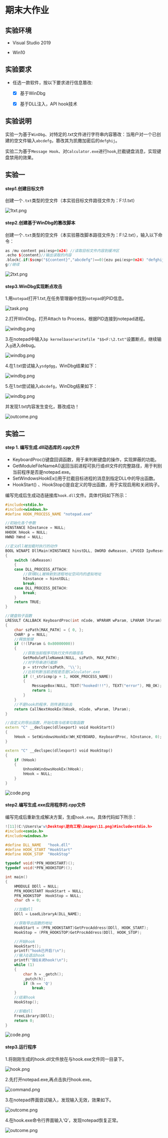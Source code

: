 # 期末大作业



## 实验环境

* Visual Studio 2019 

* Win10 

  

## 实验要求

+ 任选一款软件，按以下要求进行信息篡改:

  	+ [x] 基于WinDbg
  	
  	+ [x] 基于DLL注入，API hook技术
  	
  	  

## 实验说明

实验一为基于`WinDbg`、对特定的.txt文件进行字符串内容篡改：当用户对一个已创建的空文件输入`abcdefg`，篡改其为凯撒加密后的`defghij`。

实验二为基于`Message Hook`、对`Calculator.exe`进行`hook`,拦截键盘消息，实现键盘禁用的效果。



## 实验一

#### step1.创建目标文件

创建一个`.txt`类型的空文件（本实验目标文件路径文件为：F:\1.txt）

![1txt.png](images\2.png)

#### step2.创建基于WinDbg的篡改脚本

创建一个`.txt`类型的空文件（本实验篡改脚本路径文件为：F:\2.txt），输入以下命令：

```c++
as /mu content poi(esp+0n24) //读取目标文件内容到缓冲区
.echo ${content}//输出读取的内容
.block{.if($scmp("${content}","abcdefg")==0){ezu poi(esp+0n24) "defghij";}.else{.echo "NotMatch!"}}//如果读取的内容为abcdefg,将对应指针所指内容改为defghij,否则输出"NotMatch!"
g//继续
```

![2txt.png](images\1.png)

#### step3.WinDbg实现断点攻击

1.用`notepad`打开1.txt,在任务管理器中找到`notepad`的PID信息。

![task.png](images\3.png)

2.打开WinDbg，打开Attach to Process，根据PID连接到notepad进程。

![windbg.png](images\4.png)

3.在notepad中输入`bp kernelbase!writefile "$$<F:\2.txt"`设置断点，继续输入`g`进入debug。

![windbg.png](images\5.png)

4.在1.txt尝试输入`ysdgdgg`，WinDbg结果如下：

![windbg.png](images\6.png)

5.在1.txt尝试输入`abcdefg`，WinDbg结果如下：

![windbg.png](images\7.png)

并发现1.txt内容发生变化，篡改成功！

![outcome.png](images\8.png)

#### 



## 实验二

#### step 1. 编写生成.dll动态库的.cpp文件

* KeyboardProc()键盘回调函数，用于来判断键盘的操作，实现屏蔽的功能。
* GetModuleFileNameA()返回当前进程可执行或dll文件的完整路径，用于判别当前程序是否是notepad.exe。
* SetWindowsHookEx()用于拦截目标进程的消息到指定DLL中的导出函数。
* HookStart() 、HookStop()是自定义的导出函数，用于实现启用和关闭钩子。

编写完成后生成动态链接库`hook.dll`文件。具体代码如下所示：

```C++
#include<stdio.h>
#include<windows.h>
#define HOOK_PROCESS_NAME "notepad.exe"

//初始化各个参数
HINSTANCE hInstance = NULL;
HHOOK hHook = NULL;
HWND hWnd = NULL;

//定义dll被加载时执行的动作
BOOL WINAPI DllMain(HINSTANCE hinstDLL, DWORD dwReason, LPVOID IpvReserved)
{
	switch (dwReason)
	{
	case DLL_PROCESS_ATTACH:
		//获得DLL被映射到进程地址空间内的虚拟地址
		hInstance = hinstDLL;
		break;
	case DLL_PROCESS_DETACH:
		break;
	}
	return TRUE;
}

//键盘钩子函数
LRESULT CALLBACK KeyboardProc(int nCode, WPARAM wParam, LPARAM lParam)
{
	char szPath[MAX_PATH] = { 0, };
	CHAR* p = NULL;
	//释放按键
	if (!(lParam & 0x80000000))
	{
		//获取当前程序可执行文件的路径名
		GetModuleFileNameA(NULL, szPath, MAX_PATH);
		//对字符串进行截断
		p = strrchr(szPath, '\\');
		//比较判断当前进程是否是Calculator.exe
		if (!_stricmp(p + 1, HOOK_PROCESS_NAME))
		{
			MessageBox(NULL, TEXT("hooked!!!"), TEXT("error"), MB_OK);
			return 1;
		}
	}
	//不是hook的程序，则传递到出去
	return CallNextHookEx(hHook, nCode, wParam, lParam);
}

//自定义的导出函数，开始勾取与结束勾取函数
extern "C" __declspec(dllexport) void HookStart()
{
	hHook = SetWindowsHookEx(WH_KEYBOARD, KeyboardProc, hInstance, 0);
}

extern "C" __declspec(dllexport) void HookStop()
{
	if (hHook)
	{
		UnhookWindowsHookEx(hHook);
		hHook = NULL;
	}
}
```

![code.png](images/12.png)

#### step2.编写生成.exe应用程序的.cpp文件

编写完成后重新生成解决方案，生成`hook.exe`。具体代码如下所示：

```C++
![11](C:\Users\w'w\Desktop\逆向工程\images\11.png)#include<stdio.h>
#include<conio.h>
#include<windows.h>

#define DLL_NAME   "hook.dll"
#define HOOK_START "HookStart"
#define HOOK_STOP  "HookStop"

typedef void(*PFN_HOOKSTART)();
typedef void(*PFN_HOOKSTOP)();

int main()
{
    HMODULE DDll = NULL;
    PFN_HOOKSTART HookStart = NULL;
    PFN_HOOKSTOP  HookStop = NULL;
    char ch = 0;

    //加载dll
    DDll = LoadLibraryA(DLL_NAME);

    //获取导出函数的地址
    HookStart = (PFN_HOOKSTART)GetProcAddress(DDll, HOOK_START);
    HookStop = (PFN_HOOKSTOP)GetProcAddress(DDll, HOOK_STOP);

    //开始hook
    HookStart();
    printf("hook已开启!\n");
    //输入Q退出hook
    printf("按Q关闭hook!\n");
    while (1)
    {
        char h = _getch();
        _putch(h);
        if (h == 'Q')
            break;
    }
    //结束hook
    HookStop();

    //卸载dll
    FreeLibrary(DDll);
    return 0;
}
```

![code.png](images\11.png)

#### step3.运行程序

1.将刚刚生成的hook.dll文件放在与hook.exe文件同一目录下。

![hook.png](images\9.png)

2.先打开notepad.exe,再点击执行hook.exe。

![command.png](images/13.png)

3.在notepad界面尝试输入，发现输入无效，效果如下。

![outcome.png](images\10.png)

4.在hook.exe命令行界面输入‘Q’，发现notepad恢复正常。

![outcome.png](images/14.png)